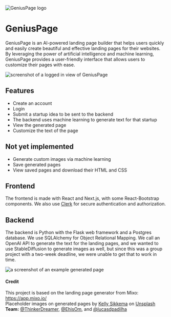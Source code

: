 ![GeniusPage logo](https://user-images.githubusercontent.com/74881094/221405300-ee78f4d2-0bb5-4731-83e4-a8deb1d74f35.svg)

# GeniusPage
GeniusPage is an AI-powered landing page builder that helps users quickly and easily create beautiful and effective landing pages for their websites.
By leveraging the power of artificial intelligence and machine learning, GeniusPage provides a user-friendly interface that allows users to customize their pages with ease.

![screenshot of a logged in view of GeniusPage](https://user-images.githubusercontent.com/74881094/224033127-4e2aeec5-d10d-433c-b7c3-8d48f07e8e35.png)


## Features
- Create an account
- Login
- Submit a startup idea to be sent to the backend
- The backend uses machine learning to generate text for that startup
- View the generated page
- Customize the text of the page

## Not yet implemented
- Generate custom images via machine learning
- Save generated pages
- View saved pages and download their HTML and CSS

## Frontend
The frontend is made with React and Next.js, with some React-Bootstrap components. We also use [Clerk](https://clerk.dev/) for secure authentication and authorization.

## Backend
The backend is Python with the Flask web framework and a Postgres database. We use SQLAlchemy for Object Relational Mapping. We call an OpenAI API to generate the text for the landing pages, and we wanted to use StableDiffusion to generate images as well, but since this was a group project with a two-week deadline, we were unable to get that to work in time.

![a screenshot of an example generated page](https://user-images.githubusercontent.com/74881094/224033371-3bfb3784-1c7d-478d-a049-68345b6bdd73.png)



#### Credit 
This project is based on the landing page generator from Mixo: https://app.mixo.io/  
Placeholder images on generated pages by <a href="https://unsplash.com/@kellysikkema?utm_source=unsplash&utm_medium=referral&utm_content=creditCopyText">Kelly Sikkema</a> on <a href="https://unsplash.com/s/photos/placeholder?utm_source=unsplash&utm_medium=referral&utm_content=creditCopyText">Unsplash</a>  
**Team:** [@ThinkerDreamer](https://github.com/ThinkerDreamer), [@EhisOm](https://github.com/EhisOm), and [@lucasdpadilha](https://github.com/lucasdspadilha)
